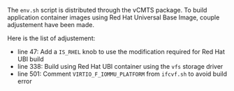 The `env.sh` script is distributed through the vCMTS package. 
To build application container images using Red Hat Universal Base Image, couple adjustement have been made.

Here is the list of adjustement:
- line 47: Add a `IS_RHEL` knob to use the modification required for Red Hat UBI build
- line 338: Build using Red Hat UBI container using the `vfs` storage driver
- line 501: Comment `VIRTIO_F_IOMMU_PLATFORM` from `ifcvf.sh` to avoid build error
